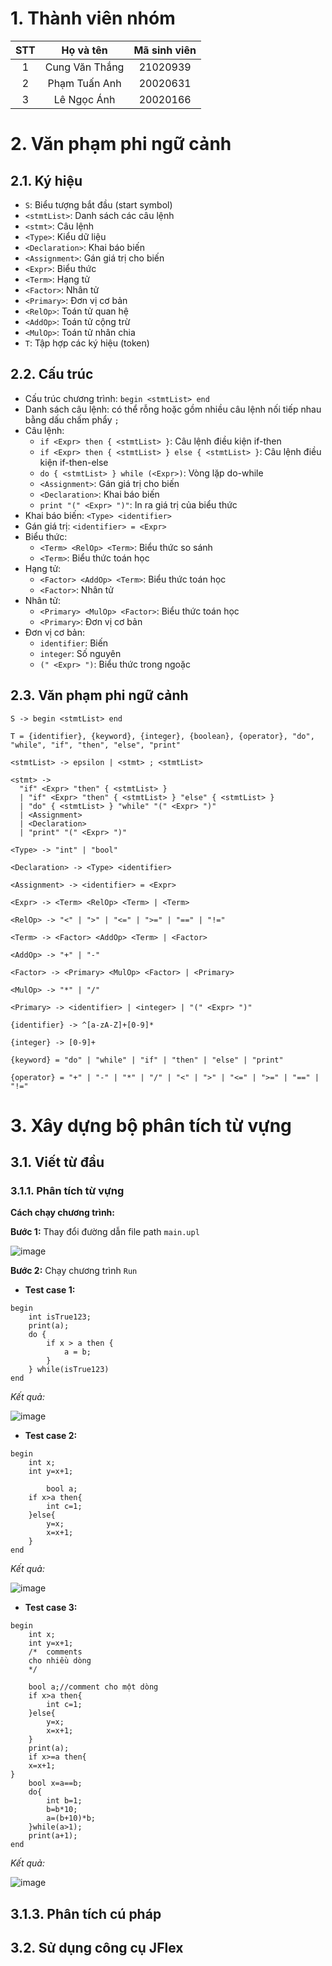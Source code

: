 # 1. Thành viên nhóm

| STT | Họ và tên | Mã sinh viên |
| :--: | :--: | :--: |
| 1 | Cung Văn Thắng | 21020939 |
| 2 | Phạm Tuấn Anh | 20020631 |
| 3 | Lê Ngọc Ánh | 20020166 |

# 2. Văn phạm phi ngữ cảnh

## 2.1. Ký hiệu

- `S`: Biểu tượng bắt đầu (start symbol)
- `<stmtList>`: Danh sách các câu lệnh
- `<stmt>`: Câu lệnh
- `<Type>`: Kiểu dữ liệu
- `<Declaration>`: Khai báo biến
- `<Assignment>`: Gán giá trị cho biến
- `<Expr>`: Biểu thức
- `<Term>`: Hạng tử
- `<Factor>`: Nhân tử
- `<Primary>`: Đơn vị cơ bản
- `<RelOp>`: Toán tử quan hệ
- `<AddOp>`: Toán tử cộng trừ
- `<MulOp>`: Toán tử nhân chia
- `T`: Tập hợp các ký hiệu (token)

## 2.2. Cấu trúc

- Cấu trúc chương trình: `begin <stmtList> end`
- Danh sách câu lệnh: có thể rỗng hoặc gồm nhiều câu lệnh nối tiếp nhau bằng dấu chấm phẩy `;`
- Câu lệnh:
    - `if <Expr> then { <stmtList> }`: Câu lệnh điều kiện if-then
    - `if <Expr> then { <stmtList> } else { <stmtList> }`: Câu lệnh điều kiện if-then-else
    - `do { <stmtList> } while (<Expr>)`: Vòng lặp do-while
    - `<Assignment>`: Gán giá trị cho biến
    - `<Declaration>`: Khai báo biến
    - `print "(" <Expr> ")"`: In ra giá trị của biểu thức
- Khai báo biến: `<Type> <identifier>`
- Gán giá trị: `<identifier> = <Expr>`
- Biểu thức:
    - `<Term> <RelOp> <Term>`: Biểu thức so sánh
    - `<Term>`: Biểu thức toán học
- Hạng tử:
    - `<Factor> <AddOp> <Term>`: Biểu thức toán học
    - `<Factor>`: Nhân tử
- Nhân tử:
    - `<Primary> <MulOp> <Factor>`: Biểu thức toán học
    - `<Primary>`: Đơn vị cơ bản
- Đơn vị cơ bản:
    - `identifier`: Biến
    - `integer`: Số nguyên
    - `(" <Expr> ")`: Biểu thức trong ngoặc

## 2.3. Văn phạm phi ngữ cảnh

```
S -> begin <stmtList> end

T = {identifier}, {keyword}, {integer}, {boolean}, {operator}, "do", "while", "if", "then", "else", "print"

<stmtList> -> epsilon | <stmt> ; <stmtList>

<stmt> ->
  "if" <Expr> "then" { <stmtList> }
  | "if" <Expr> "then" { <stmtList> } "else" { <stmtList> }
  | "do" { <stmtList> } "while" "(" <Expr> ")"
  | <Assignment>
  | <Declaration>
  | "print" "(" <Expr> ")"

<Type> -> "int" | "bool"

<Declaration> -> <Type> <identifier> 

<Assignment> -> <identifier> = <Expr>  

<Expr> -> <Term> <RelOp> <Term> | <Term>  

<RelOp> -> "<" | ">" | "<=" | ">=" | "==" | "!="

<Term> -> <Factor> <AddOp> <Term> | <Factor>

<AddOp> -> "+" | "-"

<Factor> -> <Primary> <MulOp> <Factor> | <Primary>

<MulOp> -> "*" | "/"

<Primary> -> <identifier> | <integer> | "(" <Expr> ")"

{identifier} -> ^[a-zA-Z]+[0-9]*  

{integer} -> [0-9]+               

{keyword} = "do" | "while" | "if" | "then" | "else" | "print"

{operator} = "+" | "-" | "*" | "/" | "<" | ">" | "<=" | ">=" | "==" | "!="

```

# 3. Xây dựng bộ phân tích từ vựng 
## 3.1. Viết từ đầu
### 3.1.1. Phân tích từ vựng

**Cách chạy chương trình:**

**Bước 1:** Thay đổi đường dẫn file path `main.upl`

![image](https://github.com/CUNGVANTHANG/BAITAP_NHOM/assets/96326479/bf6de091-a3a6-42ec-911c-5bbf59de926f)

**Bước 2:** Chạy chương trình `Run`


- **Test case 1:**

```
begin
	int isTrue123;
	print(a);
	do {
		if x > a then {
			a = b;
		}
	} while(isTrue123)
end
```

_Kết quả:_

![image](https://github.com/CUNGVANTHANG/BAITAP_NHOM/assets/96326479/dd159780-c74a-44a6-ab1c-b479e73771c3)

- **Test case 2:**

```
begin
	int x;
	int y=x+1;

    	bool a;
	if x>a then{
		int c=1;
	}else{
		y=x;
		x=x+1;
	}
end
```

_Kết quả:_

![image](https://github.com/CUNGVANTHANG/BAITAP_NHOM/assets/96326479/f865bd86-325c-4f67-b5eb-ae4f333bea6b)

- **Test case 3:**

```
begin
	int x;
	int y=x+1;
	/*	comments
	cho nhiều dòng
	*/
	
	bool a;//comment cho một dòng
	if x>a then{
		int c=1;
	}else{
		y=x;
		x=x+1;
	}
	print(a);
	if x>=a then{
	x=x+1;
}
	bool x=a==b;
	do{
		int b=1;
		b=b*10;
		a=(b+10)*b;
	}while(a>1);
	print(a+1);
end
```

_Kết quả:_

![image](https://github.com/CUNGVANTHANG/BAITAP_NHOM/assets/96326479/ef82002a-5c53-41ad-a023-f5bcc4a2eff0)

## 3.1.3. Phân tích cú pháp



## 3.2. Sử dụng công cụ JFlex
